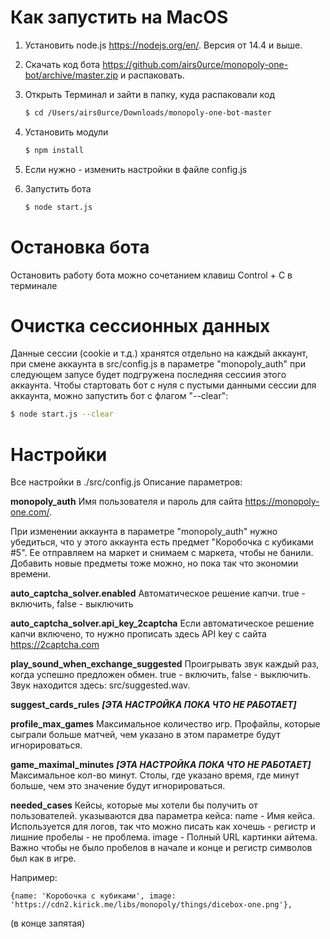 Как запустить на MacOS
======================

1) Установить node.js https://nodejs.org/en/. Версия от 14.4 и выше.
2) Скачать код бота https://github.com/airs0urce/monopoly-one-bot/archive/master.zip и распаковать.
3) Открыть Терминал и зайти в папку, куда распаковали код
   ```bash
   $ cd /Users/airs0urce/Downloads/monopoly-one-bot-master
   ```

4) Установить модули   
   ```bash
   $ npm install
   ```
5) Если нужно - изменить настройки в файле config.js
6) Запустить бота
   ```bash
   $ node start.js
   ```
Остановка бота
=============
Остановить работу бота можно сочетанием клавиш Control + C в терминале

Очистка сессионных данных
==============
Данные сессии (cookie и т.д.) хранятся отдельно на каждый аккаунт, при смене 
аккаунта в src/config.js в параметре "monopoly_auth" при следующем запусе будет подгружена последняя сессиия этого аккаунта.
Чтобы стартовать бот с нуля с пустыми данными сессии для аккаунта, можно запустить бот с флагом "--clear":
   ```bash
   $ node start.js --clear
   ```

Настройки
==============
Все настройки в ./src/config.js
Описание параметров:

**monopoly_auth**
Имя пользователя и пароль для сайта https://monopoly-one.com/.

При изменении аккаунта в параметре "monopoly_auth" нужно убедиться, что у этого аккаунта есть предмет "Коробочка с кубиками #5".
Ее отправляем на маркет и снимаем с маркета, чтобы не банили. Добавить новые предметы тоже можно, но пока так что экономии времени.

**auto_captcha_solver.enabled**
Автоматическое решение капчи. true - включить, false - выключить

**auto_captcha_solver.api_key_2captcha**
Если автоматическое решение капчи включено, то нужно прописать здесь API key с сайта https://2captcha.com

**play_sound_when_exchange_suggested**
Проигрывать звук каждый раз, когда успешно предложен обмен. true - включить, false - выключить. Звук находится здесь: src/suggested.wav.

**suggest_cards_rules**
***[ЭТА НАСТРОЙКА ПОКА ЧТО НЕ РАБОТАЕТ]***


**profile_max_games**
Максимальное количество игр. Профайлы, которые сыграли больше матчей, чем указано в этом параметре будут игнорироваться.

**game_maximal_minutes**
***[ЭТА НАСТРОЙКА ПОКА ЧТО НЕ РАБОТАЕТ]***
Максимальное кол-во минут. Столы, где указано время, где минут больше, чем это значение будут игнорироваться.

**needed_cases**
Кейсы, которые мы хотели бы получить от пользователей.
указываются два параметра кейса: 
name - Имя кейса. Используется для логов, так что можно писать как хочешь - регистр и лишние пробелы - не проблема.
image - Полный URL картинки айтема. Важно чтобы не было пробелов в начале и конце и регистр символов был как в игре.

Например:
```
{name: 'Коробочка с кубиками', image: 'https://cdn2.kirick.me/libs/monopoly/things/dicebox-one.png'},
```
(в конце запятая)


